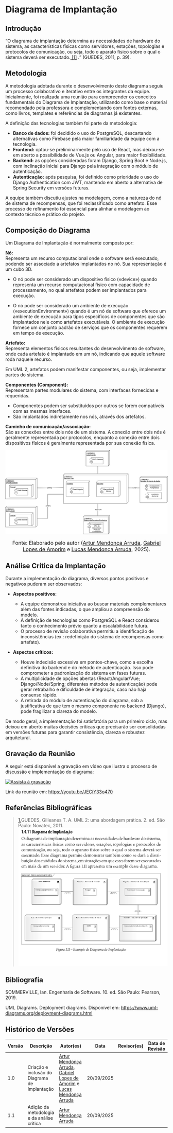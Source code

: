 # **Diagrama de Implantação**

## **Introdução**

<q>O diagrama de implantação determina as necessidades de hardware do sistema,
as características físicas como servidores, estações, topologias e protocolos de
comunicação, ou seja, todo o aparato físico sobre o qual o sistema deverá ser
executado.<a id="anchor_1" href=#FRM1> [1]</a> .</q> (GUEDES, 2011, p. 39).

## **Metodologia**

A metodologia adotada durante o desenvolvimento deste diagrama seguiu um processo colaborativo e iterativo entre os integrantes da equipe. Inicialmente, foi realizada uma reunião para compreender os conceitos fundamentais do Diagrama de Implantação, utilizando como base o material recomendado pela professora e complementando com fontes externas, como livros, templates e referências de diagramas já existentes.

A definição das tecnologias também foi parte da metodologia:  
- **Banco de dados:** foi decidido o uso do PostgreSQL, descartando alternativas como Firebase pela maior familiaridade da equipe com a tecnologia.  
- **Frontend:** optou-se preliminarmente pelo uso de React, mas deixou-se em aberto a possibilidade de Vue.js ou Angular, para maior flexibilidade.  
- **Backend:** as opções consideradas foram Django, Spring Boot e Node.js, com inclinação inicial para Django pela integração com o módulo de autenticação.  
- **Autenticação:** após pesquisa, foi definido como prioridade o uso do Django Authentication com JWT, mantendo em aberto a alternativa de Spring Security em versões futuras.  

A equipe também discutiu ajustes na modelagem, como a natureza do nó de sistema de recompensas, que foi reclassificado como artefato. Esse processo de refinamento foi essencial para alinhar a modelagem ao contexto técnico e prático do projeto.

## Composição do Diagrama

Um Diagrama de Implantação é normalmente composto por:

**Nó:**  
Representa um recurso computacional onde o software será executado, podendo ser associado a artefatos implantados no nó. Sua representação é um cubo 3D.  
- O nó pode ser considerado um dispositivo físico («device») quando representa um recurso computacional físico com capacidade de processamento, no qual artefatos podem ser implantados para execução.  

- O nó pode ser considerado um ambiente de execução («executionEnvironment») quando é um nó de software que oferece um ambiente de execução para tipos específicos de componentes que são implantados nele como artefatos executáveis. O ambiente de execução fornece um conjunto padrão de serviços que os componentes requerem em tempo de execução.


**Artefato:**  
Representa elementos físicos resultantes do desenvolvimento de software, onde cada artefato é implantado em um nó, indicando que aquele software roda naquele recurso.  

Em UML 2, artefatos podem manifestar componentes, ou seja, implementar partes do sistema.

**Componentes (Component):**  
Representam partes modulares do sistema, com interfaces fornecidas e requeridas.  
- Componentes podem ser substituídos por outros se forem compatíveis com as mesmas interfaces.  
- São implantados indiretamente nos nós, através dos artefatos.

**Caminho de comunicação/associação:**  
São as conexões entre dois nós de um sistema. A conexão entre dois nós é geralmente representada por protocolos, enquanto a conexão entre dois dispositivos físicos é geralmente representada por sua conexão física.

![Diagrama de Implantação](../assets/Diagrama_de_Implantação.png)


<font size="3"><p style="text-align: center">Fonte: Elaborado pelo autor ([Artur Mendonça Arruda](https://github.com/ArtyMend07), [Gabriel Lopes de Amorim](https://github.com/BrzGab) e [Lucas Mendonça Arruda](https://github.com/lucasarruda9), 2025).</p></font>

## **Análise Crítica da Implantação**

Durante a implementação do diagrama, diversos pontos positivos e negativos puderam ser observados:

- **Aspectos positivos:**  
  - A equipe demonstrou iniciativa ao buscar materiais complementares além das fontes indicadas, o que ampliou a compreensão do modelo.  
  - A definição de tecnologias como PostgreSQL e React considerou tanto o conhecimento prévio quanto a escalabilidade futura.  
  - O processo de revisão colaborativa permitiu a identificação de inconsistências (ex.: redefinição do sistema de recompensas como artefato).  

- **Aspectos críticos:**  
  - Houve indecisão excessiva em pontos-chave, como a escolha definitiva do backend e do método de autenticação. Isso pode comprometer a padronização do sistema em fases futuras.  
  - A multiplicidade de opções abertas (React/Angular/Vue; Django/Node/Spring; diferentes métodos de autenticação) pode gerar retrabalho e dificuldade de integração, caso não haja consenso rápido.  
  - A retirada do módulo de autenticação do diagrama, sob a justificativa de que tem o mesmo componente no backend (Django), pode fragilizar a clareza do modelo.

De modo geral, a implementação foi satisfatória para um primeiro ciclo, mas deixou em aberto muitas decisões críticas que precisarão ser consolidadas em versões futuras para garantir consistência, clareza e robustez arquitetural.


## Gravação da Reunião

A seguir está disponível a gravação em vídeo que ilustra o processo de discussão e implementação do diagrama:

[![Assista à gravação](https://img.youtube.com/vi/JECiY33o470/0.jpg)](https://youtu.be/JECiY33o470)

Link da reunião em: https://youtu.be/JECiY33o470

## Referências Bibliográficas

> <a id="FRM1" href="#anchor_1">1.</a>GUEDES, Gilleanes T. A. UML 2: uma abordagem prática. 2. ed. São Paulo: Novatec, 2011.
![livro UML 2](../assets/referencias/DiagramaImplantacao.png)

## Bibliografia

SOMMERVILLE, Ian. Engenharia de Software. 10. ed. São Paulo: Pearson, 2019.

UML Diagrams. Deployment diagrams. Disponível em: https://www.uml-diagrams.org/deployment-diagrams.html

## Histórico de Versões

| Versão | Descrição                            | Autor(es)                                                                                         | Data       | Revisor(es)                                                                                                 | Data de Revisão |
| ------ | ------------------------------------ | ------------------------------------------------------------------------------------------------- | ---------- | ----------------------------------------------------------------------------------------------------------- | --------- |
| 1.0    | Criação e inclusão do Diagrama de Implantação | [Artur Mendonça Arruda](https://github.com/ArtyMend07), [Gabriel Lopes de Amorim](https://github.com/BrzGab) e [Lucas Mendonça Arruda](https://github.com/lucasarruda9) | 20/09/2025 |  | |
| 1.1    | Adição da metodologia e da análise crítica  | [Artur Mendonça Arruda](https://github.com/ArtyMend07) | 20/09/2025 |  | |